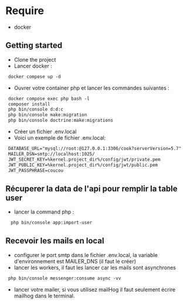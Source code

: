 # Require

- docker

## Getting started

- Clone the project
- Lancer docker :
```txt
 docker compose up -d 
```
- Ouvrer votre container php et lancer les commandes suivantes : 
```txt
 docker compose exec php bash -l
 composer install
 php bin/console d:d:c
 php bin/console make:migration
 php bin/console doctrine:make:migrations
```
- Créer un fichier .env.local 
- Voici un exemple de fichier .env.local: 

```txt
 DATABASE_URL="mysql://root:@127.0.0.1:3306/cook?serverVersion=5.7"
 MAILER_DSN=smtp://localhost:1025/
 JWT_SECRET_KEY=%kernel.project_dir%/config/jwt/private.pem
 JWT_PUBLIC_KEY=%kernel.project_dir%/config/jwt/public.pem
 JWT_PASSPHRASE=coucou
```

## Récuperer la data de l'api pour remplir la table user

- lancer la command php : 
```txt
  php bin/console app:import-user 
```

## Recevoir les mails en local

- configurer le port smtp  dans le fichier .env.local, la variable d'environnement est MAILER_DNS (il faut le créer)
- lancer les workers, il faut les lancer car les mails sont asynchrones 
 ```txt
  php bin/console messenger:consume async -vv
```
- lancer votre mailer, si vous utilisez mailHog il faut seulement écrire mailhog dans le terminal.
